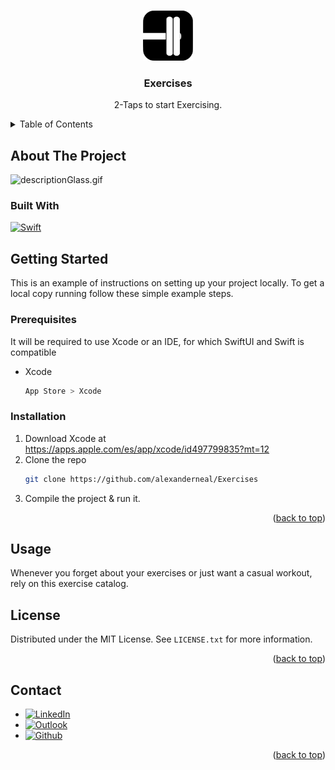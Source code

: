 <!-- Improved compatibility of back to top link: See: https://github.com/othneildrew/Best-README-Template/pull/73 -->
<a id="readme-top"></a>
<!--
*** Thanks for checking out the Best-README-Template. If you have a suggestion
*** that would make this better, please fork the repo and create a pull request
*** or simply open an issue with the tag "enhancement".
*** Don't forget to give the project a star!
*** Thanks again! Now go create something AMAZING! :D
-->



<!-- PROJECT SHIELDS -->
<!--
*** I'm using markdown "reference style" links for readability.
*** Reference links are enclosed in brackets [ ] instead of parentheses ( ).
*** See the bottom of this document for the declaration of the reference variables
*** for contributors-url, forks-url, etc. This is an optional, concise syntax you may use.
*** https://www.markdownguide.org/basic-syntax/#reference-style-links
-->





<!-- PROJECT LOGO -->
<br />
<div align="center">
  <a href="https://github.com/alexanderneal/Exercises">
    <img src="/logo.png" alt="Logo" width="80" height="80">
  </a>

<h3 align="center">Exercises</h3>

  <p align="center">
2-Taps to start Exercising.
   
    
  </p>
</div>



<!-- TABLE OF CONTENTS -->
<details>
  <summary>Table of Contents</summary>
  <ol>
    <li>
      <a href="#about-the-project">About The Project</a>
      <ul>
        <li><a href="#built-with">Built With</a></li>
      </ul>
    </li>
    <li>
      <a href="#getting-started">Getting Started</a>
      <ul>
        <li><a href="#prerequisites">Prerequisites</a></li>
        <li><a href="#installation">Installation</a></li>
      </ul>
    </li>
    <li><a href="#usage">Usage</a></li>
    <li><a href="#license">License</a></li>
    <li><a href="#contact">Contact</a></li>    
  </ol>
</details>

<!-- ABOUT THE PROJECT -->
## About The Project

![descriptionGlass.gif](descriptionGlass.gif)

### Built With

[![Swift][Swift.org]][Swift-url]


<!-- GETTING STARTED -->
## Getting Started

This is an example of instructions on setting up your project locally.
To get a local copy running follow these simple example steps.

### Prerequisites

It will be required to use Xcode or an IDE, for which SwiftUI and Swift is compatible
* Xcode
  ```sh
  App Store > Xcode
  ```

### Installation

1. Download Xcode at https://apps.apple.com/es/app/xcode/id497799835?mt=12 
2. Clone the repo
   ```sh
   git clone https://github.com/alexanderneal/Exercises
   ```
3. Compile the project & run it.


<p align="right">(<a href="#readme-top">back to top</a>)</p>

<!-- USAGE  -->
## Usage

Whenever you forget about your exercises or just want a casual workout, rely on this exercise catalog.

<!-- LICENSE -->
## License

Distributed under the MIT License. See `LICENSE.txt` for more information.

<p align="right">(<a href="#readme-top">back to top</a>)</p>



<!-- CONTACT -->
## Contact
* [![LinkedIn][linkedin-shield]][alexander-linkedin]
* [![Outlook][outlook-shield]][alexander-outlook]
* [![Github][github-shield]][alexander-github]

<p align="right">(<a href="#readme-top">back to top</a>)</p>


<!-- MARKDOWN LINKS & IMAGES -->
<!-- https://www.markdownguide.org/basic-syntax/#reference-style-links -->

[alexander-linkedin]: https://www.linkedin.com/in/alexandernealyag%C3%BCe/
[alexander-outlook]: alexander.nealyague@usp.ceu.es
[alexander-github]: https://github.com/alexanderneal
[github-shield]:https://img.shields.io/badge/GitHub-100000?style=for-the-badge&logo=github&logoColor=white
[stars-shield]: https://img.shields.io/github/stars/github_username/repo_name.svg?style=for-the-badge
[stars-url]: https://github.com/github_username/repo_name/stargazers
[license-shield]: https://img.shields.io/github/license/github_username/repo_name.svg?style=for-the-badge
[license-url]:https://github.com/alexanderneal/Exercises/LICENSE.txt
[linkedin-shield]: https://img.shields.io/badge/-LinkedIn-black.svg?style=for-the-badge&logo=linkedin&colorB=555
[linkedin-url]: https://www.linkedin.com/in/alexandernealyag%C3%BCe/ 
[outlook-shield]: https://img.shields.io/badge/Microsoft_Outlook-0078D4?style=for-the-badge&logo=microsoft-outlook&logoColor=white
[product-screenshot]: images/screenshot.png
[React.js]: https://img.shields.io/badge/React-20232A?style=for-the-badge&logo=react&logoColor=61DAFB
[Swift.org]: https://img.shields.io/badge/Swift-FA7343?style=for-the-badge&logo=swift&logoColor=white
[Swift-url]:https://www.swift.org/
